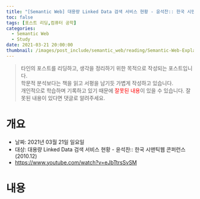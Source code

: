 ```yaml
---
title: "[Semantic Web] 대용량 Linked Data 검색 서비스 현황 - 윤석찬:: 한국 시맨틱웹 콘퍼런스 (2010.12)"
toc: false
tags: [포스트 리딩,컴퓨터 공학]
categories:
  - Semantic Web
  - Study
date: 2021-03-21 20:00:00
thumbnail: /images/post_include/semantic_web/reading/Semantic-Web-Explained.png
---
```

> 타인의 포스트를 리딩하고, 생각을 정리하기 위한 목적으로 작성되는 포스트입니다.  
> 학문적 분석보다는 책을 읽고 서평을 남기듯 가볍게 작성하고 있습니다.  
> 개인적으로 학습하며 기록하고 있기 때문에 <font color='red'>잘못된 내용</font>이 있을 수 있습니다. 잘못된 내용이 있다면 댓글로 알려주세요.

# 개요
* 날짜: 2021년 03월 21일 일요일
* 대상: 대용량 Linked Data 검색 서비스 현황 - 윤석찬:: 한국 시맨틱웹 콘퍼런스 (2010.12)
* https://www.youtube.com/watch?v=eJbTtrsSvSM

# 내용

